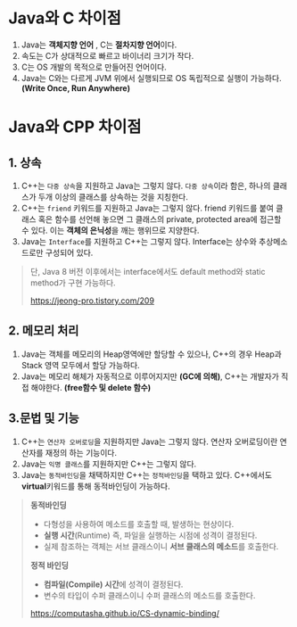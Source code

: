 # Java와 C 차이점

1. Java는 **객체지향 언어** , C는 **절차지향 언어**이다.
2. 속도는 C가 상대적으로 빠르고 바이너리 크기가 작다.
3. C는 OS 개발의 목적으로 만들어진 언어이다.
4. Java는 C와는 다르게 JVM 위에서 실행되므로 OS 독립적으로 실행이 가능하다. **(Write Once, Run Anywhere)**

# Java와 CPP 차이점

## 1. 상속
1. C++는 `다중 상속`을 지원하고 Java는 그렇지 않다. `다중 상속`이라 함은, 하나의 클래스가 두개 이상의 클래스를 상속하는 것을 지칭한다.
2. C++는 `friend` 키워드를 지원하고 Java는 그렇지 않다. friend 키워드를 붙여 클래스 혹은 함수를 선언해 놓으면 그 클래스의 private, protected area에 접근할 수 있다. 이는 **객체의 은닉성**을 깨는 행위므로 지양한다.
3. Java는 `Interface`를 지원하고 C++는 그렇지 않다. Interface는 상수와 추상메소드로만 구성되어 있다.


> 단, Java 8 버전 이후에서는 interface에서도 default method와 static method가 구현 가능하다.
> 
> https://jeong-pro.tistory.com/209


## 2. 메모리 처리
1. Java는 객체를 메모리의 Heap영역에만 할당할 수 있으나, C++의 경우 Heap과 Stack 영역 모두에서 할당 가능하다.
2. Java는 메모리 해체가 자동적으로 이루어지지만 **(GC에 의해)**, C++는 개발자가 직접 해야한다. **(free함수 및 delete 함수)**


## 3.문법 및 기능
1. C++는 `연산자 오버로딩`을 지원하지만 Java는 그렇지 않다. 연산자 오버로딩이란 연산자를 재정의 하는 기능이다.
2. Java는 `익명 클래스`를 지원하지만 C++는 그렇지 않다.
3. Java는 `동적바인딩`을 채택하지만 C++는 `정적바인딩`을 택하고 있다. C++에서도 **virtual**키워드를 통해 동적바인딩이 가능하다.


> **동적바인딩** 
> 
> * 다형성을 사용하여 메소드를 호출할 때, 발생하는 현상이다.
> * **실행 시간**(Runtime) 즉, 파일을 실행하는 시점에 성격이 결정된다.
> * 실제 참조하는 객체는 서브 클래스이니 **서브 클래스의 메소드**를 호출한다.
> 
> **정적 바인딩**
> 
> * **컴파일(Compile) 시간**에 성격이 결정된다.
> * 변수의 타입이 수퍼 클래스이니 수퍼 클래스의 메소드를 호출한다.
> 
> https://computasha.github.io/CS-dynamic-binding/


